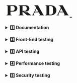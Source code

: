 # [<img src="https://github.com/BuhaiovVik/BuhaiovVik/blob/main/icons/PRADA111.png" width="205" height="38"/>&nbsp;](https://www.prada.com/)

**<details><summary>1️⃣ Documentation</summary>**
- [Test Plan](https://docs.google.com/document/d/1_CLLSDJFKqH7PP0YDY6GgnjItyYZ54Oepxrb0qxJ8pY/edit?usp=sharing "Test Plan")
- [Test Cases](https://docs.google.com/spreadsheets/d/16b9btNk01aWq6yv_lWyQYoqtF0yCuKCtQ5xesKil77o/edit?usp=sharing "Test Cases")
- [Traceability Matrix](https://docs.google.com/spreadsheets/d/1M60ruzSAsdJaXwnQUhhvkCcz5t9BKWBopsYulIkgum8/edit?usp=sharing "Traceability Matrix")
</details>

**<details><summary>2️⃣ Front-End testing</summary>**

Selenium WebDriver
 
* Local Script
  * [Unittest](https://github.com/BuhaiovVik/Portfolio/tree/main/2.%20Front-End%20testing/Selenium "Selenium python ")
  * [Pytest](https://github.com/BuhaiovVik/Portfolio/tree/main/2.%20Front-End%20testing/Selenium/Pytest_Allure "Selenium python ")
* Cloud Script
  * [BrowserStack](https://github.com/BuhaiovVik/Portfolio/tree/main/2.%20Front-End%20testing/Selenium/BrowserStack "Selenium python ")
* Reports
  * [HTML](https://prada-html.netlify.app/ "link")
  * [Allure](https://prada-allure.netlify.app "link")

</details>

**<details><summary>3️⃣ API testing</summary>**

[Postman API](https://github.com/BuhaiovVik/Portfolio/tree/main/3.%20API%20testing "postman")
  * [Collection](https://github.com/BuhaiovVik/Portfolio/blob/main/3.%20API%20testing/Prada%20create%20account.postman_collection.json "collection")
  * [Environment](https://github.com/BuhaiovVik/Portfolio/blob/main/3.%20API%20testing/Prada_env.postman_environment.json "environment")
</details>

**<details><summary>4️⃣ Performance testing</summary>**
* [LightHouse](https://googlechrome.github.io/lighthouse/viewer/?gist=e517117951dc8b0b51add7a6b3865792 "LightHouse report")
* [GTmetrix](https://gtmetrix.com/reports/www.prada.com/Gdn2Jnv1/ "GTmetrix report")
* [BrowserStack Speedlab](https://www.browserstack.com/speedlab/new-report/79d0264f687dd2cd0076284460a507c4af3e9601 "Speedlab report")
</details>

**<details><summary>5️⃣ Security testing</summary>**
* [Mozzila Abservatory](https://observatory.mozilla.org/analyze/www.prada.com "Mozzila Abservatory report")
* [SSL Labs](https://www.ssllabs.com/ssltest/analyze.html?d=www.prada.com&hideResults=on "SSL Labs report")
</details>


